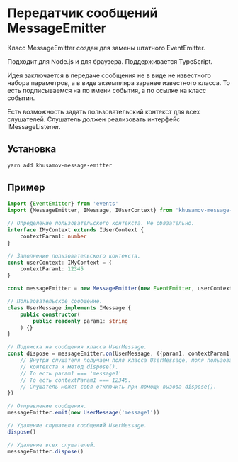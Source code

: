 Передатчик сообщений MessageEmitter
===================================

Класс MessageEmitter создан для замены штатного EventEmitter.

Подходит для Node.js и для браузера. Поддерживается TypeScript.

Идея заключается в передаче сообщения не в виде не известного набора параметров, 
а в виде экземпляра заранее известного класса. То есть подписываемся на по имени события, 
а по ссылке на класс события.

Есть возможность задать пользовательский контекст для всех слушателей.
Слушатель должен реализовать интерфейс IMessageListener.

Установка
---------

```bash
yarn add khusamov-message-emitter
```

Пример
------

```typescript
import {EventEmitter} from 'events'
import {MessageEmitter, IMessage, IUserContext} from 'khusamov-message-emitter'

// Определение пользовательского контекста. Не обязательно.
interface IMyContext extends IUserContext {
	contextParam1: number
}

// Заполнение пользовательского контекста.
const userContext: IMyContext = {
	contextParam1: 12345
}

const messageEmitter = new MessageEmitter(new EventEmitter, userContext)

// Пользовательское сообщение.
class UserMessage implements IMessage {
	public constructor(
		public readonly param1: string
	) {}
}

// Подписка на сообщения класса UserMessage.
const dispose = messageEmitter.on(UserMessage, ({param1, contextParam1, dispose}) => {
	// Внутри слушателя получаем поля класса UserMessage, поля пользовательского 
	// контекста и метод dispose().
	// То есть param1 === 'message1'.
	// То есть contextParam1 === 12345.
	// Слушатель может себя отключить при помощи вызова dispose().
})

// Отправление сообщения.
messageEmitter.emit(new UserMessage('message1'))

// Удаление слушателя сообщений UserMessage.
dispose()

// Удаление всех слушателей.
messageEmitter.dispose()
```
